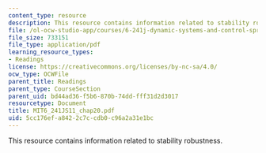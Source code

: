 ```yaml
---
content_type: resource
description: This resource contains information related to stability robustness.
file: /ol-ocw-studio-app/courses/6-241j-dynamic-systems-and-control-spring-2011/5cc176efa8422c7ccdb0c96a2a31e1bc_MIT6_241JS11_chap20.pdf
file_size: 733151
file_type: application/pdf
learning_resource_types:
- Readings
license: https://creativecommons.org/licenses/by-nc-sa/4.0/
ocw_type: OCWFile
parent_title: Readings
parent_type: CourseSection
parent_uid: bd44ad36-f5b6-870b-74dd-fff31d2d3017
resourcetype: Document
title: MIT6_241JS11_chap20.pdf
uid: 5cc176ef-a842-2c7c-cdb0-c96a2a31e1bc
---
```

This resource contains information related to stability robustness.